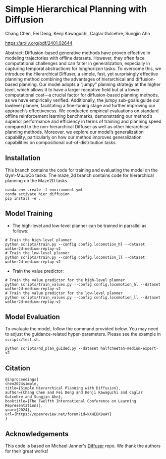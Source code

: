 # Simple Hierarchical Planning with Diffusion
Chang Chen, Fei Deng, Kenji Kawaguchi, Caglar Gulcehre, Sungjin Ahn

https://arxiv.org/pdf/2401.02644

Abstract: Diffusion-based generative methods have proven effective in modeling trajectories with offline datasets. However, they often face computational challenges and can falter in generalization, especially in capturing temporal abstractions for longhorizon tasks. To overcome this, we introduce the Hierarchical Diffuser, a simple, fast, yet surprisingly effective planning method combining the advantages of hierarchical and diffusion-based planning. Our model adopts a “jumpy” planning strategy at the higher level, which allows it to have a larger receptive field but at a lower computational cost—a crucial factor for diffusion-based planning methods, as we have empirically verified. Additionally, the jumpy sub-goals guide our lowlevel planner, facilitating a fine-tuning stage and further improving our approach’s effectiveness. We conducted empirical evaluations on standard offline reinforcement learning benchmarks, demonstrating our method’s superior performance and efficiency in terms of training and planning speed compared to the non-hierarchical Diffuser as well as other hierarchical planning methods. Moreover, we explore our model’s generalization capability, particularly on how our method improves generalization capabilities on compositional out-of-distribution tasks.


## Installation
This branch contains the code for training and evaluating the model on the Gym-MuJoCo tasks. The maze_2d branch contains code for hierarchical planning on the Maze2D tasks.

```
conda env create -f environment.yml
conda activate hier_diffusion
pip install -e .
```

## Model Training

- The high-level and low-level planner can be trained in parrallel as follows:
```
# Train the high-level planner
python scripts/train.py --config config.locomotion_hl --dataset walker2d-medium-replay-v2
# Train the low-level planner
python scripts/train.py --config config.locomotion_ll --dataset walker2d-medium-replay-v2
```

- Train the value predictor:
```
# Train the value predictor for the high-level planner
python scripts/train_values.py --config config.locomotion_hl --dataset walker2d-medium-replay-v2
# Train the value predictor for the low-level planner
python scripts/train_values.py --config config.locomotion_ll --dataset walker2d-medium-replay-v2
```

## Model Evaluation
To evaluate the model, follow the command provided below. You may need to adjust the guidance-related hyper-parameters. Please see the example in `scripts/test.sh`.
```
python scripts/hd_plan_guided.py --dataset halfcheetah-medium-expert-v2
```

## Citation
```
@inproceedings{
chen2024simple,
title={Simple Hierarchical Planning with Diffusion},
author={Chang Chen and Fei Deng and Kenji Kawaguchi and Caglar Gulcehre and Sungjin Ahn},
booktitle={The Twelfth International Conference on Learning Representations},
year={2024},
url={https://openreview.net/forum?id=kXHEBK9uAY}
}
```

## Acknowledgements
This code is based on Michael Janner's [Diffuser](https://github.com/jannerm/diffuser) repo. We thank the authors for their great works!
